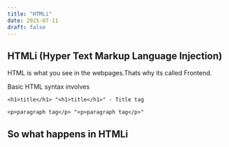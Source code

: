 ```yaml
---
title: "HTMLi"
date: 2025-07-11
draft: false
---
```


## HTMLi (Hyper Text Markup Language Injection)

HTML is what you see in the webpages.Thats why its called Frontend.

Basic HTML syntax involves 

```
<h1>title</h1> "<h1>title</h1>" - Title tag

<p>paragraph tag</p> "<p>paragraph tag</p>"
```
## So what happens in HTMLi

